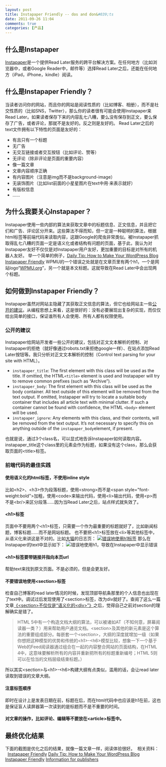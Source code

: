 ```yaml
---
layout: post
title: Instapaper Friendly -- dos and don&#039;ts
date: 2011-09-26 11:04
comments: true
categories: [产品]
---
```

<h2>什么是Instapaper</h2>
<a href="http://www.instapaper.com/">Instapaper</a>是一个提供Read Later服务的跨平台解决方案。在任何地方（比如浏览器中，或者Google Reader中，邮件等）选择Read Later之后，还能在任何地方（iPad，iPhone，kindle）阅读。
<h2>什么是Instapaper Friendly？</h2>
当读者访问你的网站，而且你的网站是阅读性质的（比如博客、相册），而不是社交性质的（比如SNS，Twitter），那么你的读者很有可能会使用Instapaper来Read Later。如果读者保存下来的内容乱七八糟，要么没有保存到正文，要么保存了广告，或者评论，那就不是友好的。反之则是友好的。
Read Later之后的text文件拥有以下特性的页面是友好的：
<ul>
	<li>有且只有一个标题</li>
	<li>无广告</li>
	<li>无交互链接或者交互按钮（比如评论、赞等）</li>
	<li>无评论（除非评论是页面的重要内容）</li>
	<li>像一篇文章</li>
	<li>文章内容顺序正确</li>
	<li>有内容图片（注意是img而不是background-image）</li>
	<li>无装饰图片（比如list前面的小星星图片在text中用·来表示就好）</li>
	<li>有版权信息</li>
	<li>……</li>
</ul>
<h2>为什么我要关心Instapaper？</h2>
Instapaper使用一些内部的算法来获取文章中的标题信息、正文信息，并且把它们和广告、评论区分开来。这些算法不得而知，但一定是一种聪明的算法，根据html标签等前端代码来读取内容，这跟Google的爬虫非常类似。被Instapaper抓取得乱七八糟的页面一定是语义化或者结构有问题的页面，基于此，我认为对Instapaper友好不仅仅是对Instapaper用户友好，更加重要的目标是对所有的机器人友好。
举一个简单的例子，<a href="http://wpmu.org/daily-tip-how-to-make-your-wordpress-blog-instapaper-friendly/">Daily Tip: How to Make Your WordPress Blog Instapaper Friendly</a> WPMU的一个错误之处就是在文章页里有两个h1，一个是网站logo“<a href="http://www.wpmu.org/">WPMU.org</a>”，另一个就是本文标题。这就导致在Read Later中会出现两个标题。
<h2>如何做到Instapaper Friendly？</h2>
Instapaper虽然对网站主隐藏了其获取正文信息的算法，但它也给网站主一些<a href="http://www.instapaper.com/publishers">公开的建议</a>。从编程思想上来看，这是很好的：没有必要展现出复杂的实现，而仅仅给出简单的接口，保证谁所有人会使用、所有人都有权限使用。
<h3>公开的建议</h3>
Instapaper给网站开发者一些公开的建议，包括对正文文本解析的控制、对Instapaper的拒绝（就好像通过robots.txt来拒绝google一样）、在站点添加Read Later按钮等。我只分析对正文文本解析的控制（Control text parsing for your site with HTML）。
<ul>
	<li><code>instapaper_title</code>: The first element with this class will be used as the title. If omitted, the HTML<code>&lt;title&gt;</code> element is used and Instapaper will try to remove common prefixes (such as “Archive”).</li>
	<li><code>instapaper_body</code>: The first element with this class will be used as the body container. All text outside of this element will be removed from the text output. If omitted, Instapaper will try to locate a suitable body container that includes all article text with minimal clutter. If such a container cannot be found with confidence, the HTML <code>&lt;body&gt;</code> element will be used.</li>
	<li><code>instapaper_ignore</code>: Any elements with this class, and their contents, will be removed from the text output. It’s not necessary to specify this on anything outside of the <code>instapaper_body</code>element, if present.</li>
</ul>
也就是说，通过3个class名，可以显式地告诉Instapaper如何读取内容。instapaper_title这个class里的元素会作为标题，如果没有这个class，那么会获取页面的&lt;title&gt;标签。
<h3>前端代码的最佳实践</h3>
<h4>使用语义化的html标签，不使用inline style</h4>
比如&lt;h2&gt;、&lt;h3&gt;作为段落标题，使用&lt;strong&gt;而不是&lt;span style="font-weight:bold"&gt;加粗，使用&lt;code&gt;来输出代码，使用&lt;li&gt;输出代码，使用&lt;p&gt;而不是&lt;br/&gt;来区分段落……因为当Read Later之后，站点样式就失效了。
<h4>&lt;h1&gt;标签</h4>
页面中不要用两个&lt;h1&gt;标签，只需要一个作为最重要的标题就好了，比如新闻标题，博客标题……而不是网站标题。
也不要把&lt;h1&gt;标签放在&lt;li&gt;等其他标签中，从语义化来讲这是不对的。比如<a href="http://ooxx.me">大猫</a>的日志页：
<a href="http://ooxx.me/mybloglog-farewell.orz"><img class="aligncenter size-full wp-image-956" title="instapaper-2" src="http://yuguo.us/files/2011/09/instapaper-2.png" alt="错误地使用h1标签"   /></a>
那么在Instapaper的text中显示如下：
<img class="aligncenter size-full wp-image-957" title="instapaper-3" src="http://yuguo.us/files/2011/09/instapaper-3.png" alt="错误地使用h1，导致在Instapaper中显示错误"   />
<h4>&lt;h1&gt;标签要带链接并指向本页url</h4>
帮助text来找到原文页面。不是必须的，但是会更友好。
<h4>不要错误地使用&lt;section&gt;标签</h4>
检查自己博客的read later情况的时候，发现顶部导航条那里的个人信息也出现在了text中。调试过后发现使用了&lt;section&gt;标签，改为div就好了。查阅了这么一篇文章<a href="http://csspod.com/archives/section-is-not-just-a-semantic-div">《&lt;section&gt;不仅仅是“语义化的&lt;div&gt;”》</a>之后，觉得自己之前对section的理解确实是错了。
<blockquote>HTML 5中有一个构造文档大纲的算法，可以被诸如AT（不知何意，屏幕阅读器一类？）用来帮助用户通览文档。&lt;section&gt;及其他的新元素是这个算法的重要组成部分。每嵌套一个&lt;section&gt;，大纲的深度就增加一级（如果你想把这种模型的优势和传统的&lt;h1&gt;-&lt;h6&gt;模型比较，想象一下一个基于Web的Feed阅读器通过组合在一起的内容整合网站的页面结构，在HTML 4中，这意味要解析所有的内容并重新把所有的标题重新编号；HTML 5则可以在恰当的文档层级结束标题。）</blockquote>
所以其实&lt;section&gt;与&lt;h1&gt;-&lt;h6&gt;构建大纲有点类似，滥用的话，会让read later读取到错误的文章大纲。
<h4>注意标签顺序</h4>
即时在设计上是发表日期在前，标题在后，而在html代码中也应该是h1在前，这也是保证盲人读屏器第一次读到的是标题而不是不重要的时间。
<h4>对文章的操作，比如评论、编辑等不要放在&lt;article&gt;标签中。</h4>
<h2>最终优化结果</h2>
下面的截图是优化之后的结果，就像一篇文章一样，阅读体验很好。
<img class="aligncenter size-full wp-image-960" title="instapaper-5" src="http://yuguo.us/files/2011/09/instapaper-5.png" alt=""   />
相关资料：
&nbsp;
<a href="http://wordpress.org/extend/plugins/instapaper-friendly/">Instapaper Friendly</a>
<a href="http://wpmu.org/daily-tip-how-to-make-your-wordpress-blog-instapaper-friendly/">Daily Tip: How to Make Your WordPress Blog Instapaper Friendly</a>
<a href="http://www.instapaper.com/publishers">Information for publishers</a>
